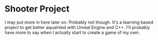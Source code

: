 # Shooter Project

I may put more in here later on. Probably not though. It's a learning based project to get better aquainted with Unreal Engine and C++. I'll probably have more to say when I actually start to create a game of my own.
